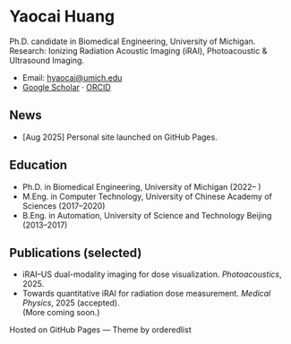 # Yaocai Huang

Ph.D. candidate in Biomedical Engineering, University of Michigan.  
Research: Ionizing Radiation Acoustic Imaging (iRAI), Photoacoustic & Ultrasound Imaging.  

- Email: hyaocai@umich.edu  
- [Google Scholar](https://scholar.google.com/citations?user=kqmmZKEAAAAJ&hl=en) · [ORCID](https://orcid.org/0009-0002-8597-4834)

## News
- [Aug 2025] Personal site launched on GitHub Pages.

## Education
- Ph.D. in Biomedical Engineering, University of Michigan (2022– )  
- M.Eng. in Computer Technology, University of Chinese Academy of Sciences (2017–2020)  
- B.Eng. in Automation, University of Science and Technology Beijing (2013–2017)

## Publications (selected)
- iRAI–US dual-modality imaging for dose visualization. *Photoacoustics*, 2025.  
- Towards quantitative iRAI for radiation dose measurement. *Medical Physics*, 2025 (accepted).  
(More coming soon.)

Hosted on GitHub Pages — Theme by orderedlist
